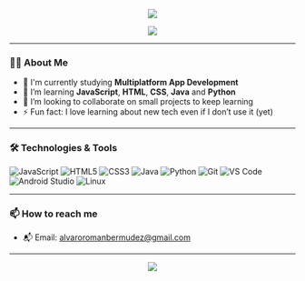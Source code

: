 <!-- Banner (puedes cambiarlo por el tuyo) -->
<p align="center">
  <img src="https://capsule-render.vercel.app/api?type=waving&color=0:00c6ff,100:0072ff&height=200&section=header&text=Hi%20there!%20I'm%20Álvaro👋&fontSize=40&fontColor=ffffff" />
</p>

<p align="center">
  <img src="https://readme-typing-svg.herokuapp.com?font=Fira+Code&size=24&pause=1000&color=0072FF&center=true&vCenter=true&width=435&lines=Junior+Developer;Tech+Enthusiast;Always+Learning+New+Things" />
</p>

---

### 🙋‍♂️ About Me

- 🔭 I'm currently studying **Multiplatform App Development**
- 🌱 I’m learning **JavaScript**, **HTML**, **CSS**, **Java** and **Python**
- 🤝 I’m looking to collaborate on small projects to keep learning
- ⚡ Fun fact: I love learning about new tech even if I don’t use it (yet)

---

### 🛠️ Technologies & Tools

![JavaScript](https://img.shields.io/badge/-JavaScript-333333?style=flat&logo=javascript)
![HTML5](https://img.shields.io/badge/-HTML5-333333?style=flat&logo=html5)
![CSS3](https://img.shields.io/badge/-CSS3-333333?style=flat&logo=css3)
![Java](https://img.shields.io/badge/-Java-333333?style=flat&logo=java)
![Python](https://img.shields.io/badge/-Python-333333?style=flat&logo=python)
![Git](https://img.shields.io/badge/-Git-333333?style=flat&logo=git)
![VS Code](https://img.shields.io/badge/-VS%20Code-333333?style=flat&logo=visual-studio-code)
![Android Studio](https://img.shields.io/badge/-Android%20Studio-333333?style=flat&logo=android-studio)
![Linux](https://img.shields.io/badge/-Linux-333333?style=flat&logo=linux)

---

### 📫 How to reach me

- 📬 Email: alvaroromanbermudez@gmail.com

---

<p align="center">
  <img src="https://capsule-render.vercel.app/api?type=waving&color=0:00c6ff,100:0072ff&height=100&section=footer"/>
</p>
